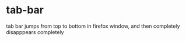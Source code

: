 # tab-bar
tab bar jumps from top to bottom in firefox window, and then completely disapppears completely
